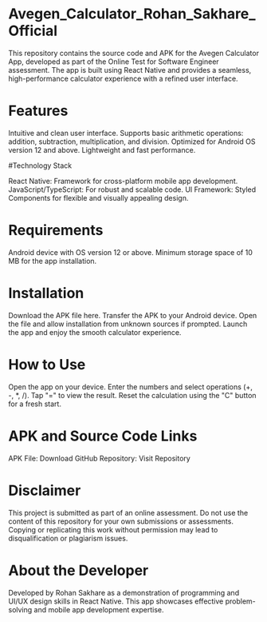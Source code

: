 # Avegen_Calculator_Rohan_Sakhare_Official
This repository contains the source code and APK for the Avegen Calculator App, developed as part of the Online Test for Software Engineer assessment. The app is built using React Native and provides a seamless, high-performance calculator experience with a refined user interface.

# Features

Intuitive and clean user interface.
Supports basic arithmetic operations: addition, subtraction, multiplication, and division.
Optimized for Android OS version 12 and above.
Lightweight and fast performance.

#Technology Stack

React Native: Framework for cross-platform mobile app development.
JavaScript/TypeScript: For robust and scalable code.
UI Framework: Styled Components for flexible and visually appealing design.

# Requirements

Android device with OS version 12 or above.
Minimum storage space of 10 MB for the app installation.

# Installation

Download the APK file here.
Transfer the APK to your Android device.
Open the file and allow installation from unknown sources if prompted.
Launch the app and enjoy the smooth calculator experience.
# How to Use
Open the app on your device.
Enter the numbers and select operations (+, -, *, /).
Tap "=" to view the result.
Reset the calculation using the "C" button for a fresh start.

# APK and Source Code Links

APK File: Download
GitHub Repository: Visit Repository

# Disclaimer

This project is submitted as part of an online assessment. Do not use the content of this repository for your own submissions or assessments. Copying or replicating this work without permission may lead to disqualification or plagiarism issues.

# About the Developer

Developed by Rohan Sakhare as a demonstration of programming and UI/UX design skills in React Native. This app showcases effective problem-solving and mobile app development expertise.


